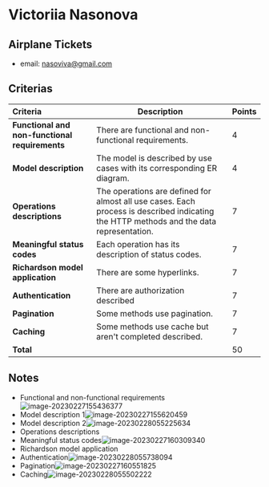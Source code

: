 # Victoriia Nasonova

## Airplane Tickets

* email: nasoviva@gmail.com

## Criterias
| Criteria                                       | Description                                                  | Points |
| :--------------------------------------------- | ------------------------------------------------------------ | ------ |
| **Functional and non-functional requirements** | There are functional and non-functional requirements.        | 4      |
| **Model description**                          | The model is described by use cases with its corresponding ER diagram. | 4      |
| **Operations descriptions**                    | The operations are defined for almost all use cases. Each process is described indicating the HTTP methods and the data representation. | 7      |
| **Meaningful status codes**                    | Each operation has its description of status codes.          | 7      |
| **Richardson model application**               | There are some hyperlinks.                                   | 7      |
| **Authentication**                             | There are authorization described                            | 7      |
| **Pagination**                                 | Some methods use pagination.                                 | 7      |
| **Caching**                                    | Some methods use cache but aren't completed described.       | 7      |
| **Total**                                      |                                                              | 50     |

## Notes

* Functional and non-functional requirements![image-20230227155436377](/home/juancardona/Workbench/rdbs-sql-essential/images/image-20230227155436377.png)
* Model description 1![image-20230227155620459](/home/juancardona/Workbench/rdbs-sql-essential/images/image-20230227155620459.png)
* Model description 2![image-20230228055225634](/home/juancardona/Workbench/rdbs-sql-essential/images/image-20230228055225634.png)
* Operations descriptions
* Meaningful status codes![image-20230227160309340](/home/juancardona/Workbench/rdbs-sql-essential/images/image-20230227160309340.png)
* Richardson model application
* Authentication![image-20230228055738094](/home/juancardona/.config/Typora/typora-user-images/image-20230228055738094.png)
* Pagination![image-20230227160551825](/home/juancardona/Workbench/rdbs-sql-essential/images/image-20230227160551825.png)
* Caching![image-20230228055502222](/home/juancardona/Workbench/rdbs-sql-essential/images/image-20230228055502222.png)
